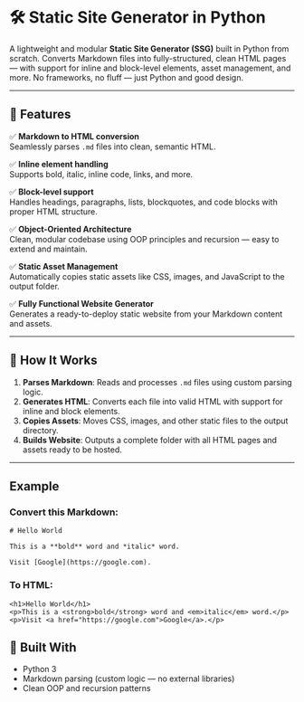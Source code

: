 # 🛠️ Static Site Generator in Python

A lightweight and modular **Static Site Generator (SSG)** built in Python from scratch. Converts Markdown files into fully-structured, clean HTML pages — with support for inline and block-level elements, asset management, and more. No frameworks, no fluff — just Python and good design.

---

## 🚀 Features

✅ **Markdown to HTML conversion**  
Seamlessly parses `.md` files into clean, semantic HTML.

✅ **Inline element handling**  
Supports bold, italic, inline code, links, and more.

✅ **Block-level support**  
Handles headings, paragraphs, lists, blockquotes, and code blocks with proper HTML structure.

✅ **Object-Oriented Architecture**  
Clean, modular codebase using OOP principles and recursion — easy to extend and maintain.

✅ **Static Asset Management**  
Automatically copies static assets like CSS, images, and JavaScript to the output folder.

✅ **Fully Functional Website Generator**  
Generates a ready-to-deploy static website from your Markdown content and assets.

---

## 🧪 How It Works

1. **Parses Markdown**: Reads and processes `.md` files using custom parsing logic.
2. **Generates HTML**: Converts each file into valid HTML with support for inline and block elements.
3. **Copies Assets**: Moves CSS, images, and other static files to the output directory.
4. **Builds Website**: Outputs a complete folder with all HTML pages and assets ready to be hosted.

---

## Example

### Convert this Markdown:
```
# Hello World

This is a **bold** word and *italic* word.

Visit [Google](https://google.com).
```

### To HTML:
```
<h1>Hello World</h1>
<p>This is a <strong>bold</strong> word and <em>italic</em> word.</p>
<p>Visit <a href="https://google.com">Google</a>.</p>
```

## 🧱 Built With

- Python 3
- Markdown parsing (custom logic — no external libraries)
- Clean OOP and recursion patterns